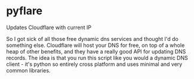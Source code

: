 # pyflare
Updates Cloudflare with current IP

So I got sick of all those free dynamic dns services and thought I'd do something else. Cloudflare will host your DNS for free, on top of a whole heap of other benefits, and they have a really good API for updating DNS records. The idea is that you run this script like you would a dynamic DNS client - it's python so entirely cross platform and uses minimal and very common libraries.
